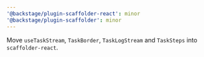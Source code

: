 ```yaml
---
'@backstage/plugin-scaffolder-react': minor
'@backstage/plugin-scaffolder': minor
---
```


Move `useTaskStream`, `TaskBorder`, `TaskLogStream` and `TaskSteps` into `scaffolder-react`.
